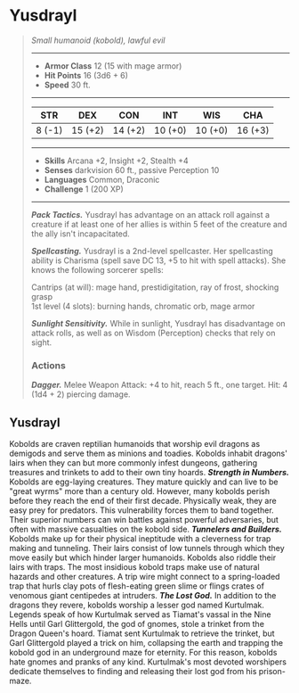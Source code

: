 # Yusdrayl
>*Small humanoid (kobold), lawful evil*
>___
>- **Armor Class** 12 (15 with mage armor)
>- **Hit Points** 16 (3d6 + 6)
>- **Speed** 30 ft.
>___
>|STR|DEX|CON|INT|WIS|CHA|
>|:---:|:---:|:---:|:---:|:---:|:---:|
>|8 (-1)|15 (+2)|14 (+2)|10 (+0)|10 (+0)|16 (+3)|
>___
>- **Skills** Arcana +2, Insight +2, Stealth +4
>- **Senses** darkvision 60 ft., passive Perception 10
>- **Languages** Common, Draconic
>- **Challenge** 1 (200 XP)
>___
>***Pack Tactics.*** Yusdrayl has advantage on an attack roll against a creature if at least one of her allies is within 5 feet of the creature and the ally isn't incapacitated.  
>
>***Spellcasting.*** Yusdrayl is a 2nd-level spellcaster. Her spellcasting ability is Charisma (spell save DC 13, +5 to hit with spell attacks). She knows the following sorcerer spells:  
>
>Cantrips (at will): mage hand, prestidigitation, ray of frost, shocking grasp  
>1st level (4 slots): burning hands, chromatic orb, mage armor  
>
>
>***Sunlight Sensitivity.*** While in sunlight, Yusdrayl has disadvantage on attack rolls, as well as on Wisdom (Perception) checks that rely on sight.  
>
>### Actions
>***Dagger.*** Melee Weapon Attack: +4 to hit, reach 5 ft., one target. Hit: 4 (1d4 + 2) piercing damage.
## Yusdrayl
Kobolds are craven reptilian humanoids that worship evil dragons as demigods and serve them as minions and toadies. Kobolds inhabit dragons' lairs when they can but more commonly infest dungeons, gathering treasures and trinkets to add to their own tiny hoards.
***Strength in Numbers.***  Kobolds are egg-laying creatures. They mature quickly and can live to be "great wyrms" more than a century old. However, many kobolds perish before they reach the end of their first decade. Physically weak, they are easy prey for predators. This vulnerability forces them to band together. Their superior numbers can win battles against powerful adversaries, but often with massive casualties on the kobold side.
***Tunnelers and Builders.*** Kobolds make up for their physical ineptitude with a cleverness for trap making and tunneling. Their lairs consist of low tunnels through which they move easily but which hinder larger humanoids. Kobolds also riddle their lairs with traps. The most insidious kobold traps make use of natural hazards and other creatures. A trip wire might connect to a spring-loaded trap that hurls clay pots of flesh-eating green slime or flings crates of venomous giant centipedes at intruders.
***The Lost God.*** In addition to the dragons they revere, kobolds worship a lesser god named Kurtulmak. Legends speak of how Kurtulmak served as Tiamat's vassal in the Nine Hells until Garl Glittergold, the god of gnomes, stole a trinket from the Dragon Queen's hoard. Tiamat sent Kurtulmak to retrieve the trinket, but Garl Glittergold played a trick on him, collapsing the earth and trapping the kobold god in an underground maze for eternity. For this reason, kobolds hate gnomes and pranks of any kind. Kurtulmak's most devoted worshipers dedicate themselves to finding and releasing their lost god from his prison-maze.